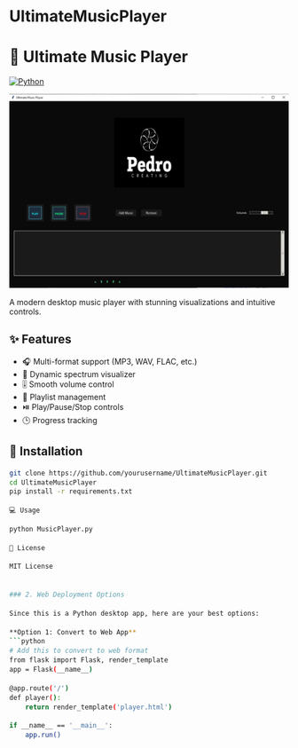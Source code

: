 # UltimateMusicPlayer
# 🎵 Ultimate Music Player

[![Python](https://img.shields.io/badge/Python-3.10%2B-blue)](https://python.org)

![Application Screenshot](portray/application.jpg)

A modern desktop music player with stunning visualizations and intuitive controls.

## ✨ Features

- 🎧 Multi-format support (MP3, WAV, FLAC, etc.)
- 🌈 Dynamic spectrum visualizer
- 🎚️ Smooth volume control
- 📁 Playlist management
- ⏯️ Play/Pause/Stop controls
- 🕒 Progress tracking

## 🚀 Installation

```bash
git clone https://github.com/yourusername/UltimateMusicPlayer.git
cd UltimateMusicPlayer
pip install -r requirements.txt

💻 Usage

python MusicPlayer.py

📄 License

MIT License


### 2. Web Deployment Options

Since this is a Python desktop app, here are your best options:

**Option 1: Convert to Web App**
```python
# Add this to convert to web format
from flask import Flask, render_template
app = Flask(__name__)

@app.route('/')
def player():
    return render_template('player.html')

if __name__ == '__main__':
    app.run()

